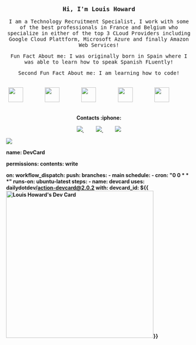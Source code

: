 <head>
<div align='center'>

<h3><samp><strong> Hi, I'm Louis Howard </strong> </samp></h3>


<p> <samp> I am a Technology Recruitment Specialist, I work with some of the best professionals in France and Belgium who specialize in either of the top 3 CLoud Providers including Google Cloud Plattform, Microsoft Azure and finally Amazon Web Services!<br> </samp></p>

<p> <samp>Fun Fact About me: I was originally born in Spain where I was able to learn how to speak Spanish FLuently!<br> </samp></p>
  
  <p> <samp>Second Fun Fact About me: I am learning how to code!<br> </samp></p>



  <br>


</div>
<div align="center">
    <img height="40" src="https://cdn.jsdelivr.net/gh/devicons/devicon/icons/linkedin/linkedin-original.svg">
    &nbsp;&nbsp;&nbsp;&nbsp;&nbsp;&nbsp;&nbsp;&nbsp;&nbsp;&nbsp;&nbsp;&nbsp;&nbsp;
    <img height="40" src="https://cdn.jsdelivr.net/gh/devicons/devicon/icons/javascript/javascript-plain.svg">
    &nbsp;&nbsp;&nbsp;&nbsp;&nbsp;&nbsp;&nbsp;&nbsp;&nbsp;&nbsp;&nbsp;&nbsp;&nbsp;
    <img height="40" src="https://cdn.jsdelivr.net/gh/devicons/devicon/icons/html5/html5-plain-wordmark.svg">
    &nbsp;&nbsp;&nbsp;&nbsp;&nbsp;&nbsp;&nbsp;&nbsp;&nbsp;&nbsp;&nbsp;&nbsp;&nbsp;
    <img height="40" src="https://cdn.jsdelivr.net/gh/devicons/devicon/icons/go/go-original-wordmark.svg" />
    &nbsp;&nbsp;&nbsp;&nbsp;&nbsp;&nbsp;&nbsp;&nbsp;&nbsp;&nbsp;&nbsp;&nbsp;&nbsp;
    <img height="40" src="https://cdn.jsdelivr.net/gh/devicons/devicon/icons/github/github-original.svg">
      &nbsp;&nbsp;&nbsp;&nbsp;&nbsp;&nbsp;&nbsp;&nbsp;&nbsp;&nbsp;&nbsp;&nbsp;&nbsp;
    

    
 
</div>
<br>

<p align="center">
<strong> Contacts :iphone: <strong>
<br>
<p align="center">
    <a href="https://github.com/louishoward10">
        <img  src="https://img.shields.io/badge/github-%23100000.svg?&style=for-the-badge&logo=github&logoColor=white&link=mailto:https://github.com/rider-io">
    </a>
    &nbsp;&nbsp;&nbsp;&nbsp;&nbsp;&nbsp;&nbsp;&nbsp;&nbsp;
    <a href="mailto:louis.howard@oselorecruitment.com">
        <img src="https://img.shields.io/badge/gmail-D14836?&style=for-the-badge&logo=gmail&logoColor=white&link=mailto:louis.howard@oselorecruitment.com">
    </a>
    &nbsp;&nbsp;&nbsp;&nbsp;&nbsp;&nbsp;&nbsp;&nbsp;&nbsp;
    <a href="https://www.linkedin.com/in/louis-howard-199b60148/">
        <img src="https://img.shields.io/badge/linkedin-%230077B5.svg?&style=for-the-badge&logo=linkedin&logoColor=white&link=mailto:https:/https://www.linkedin.com/in/louis-howard-199b60148//">
    </a>
</p>

<img src="https://user-images.githubusercontent.com/73097560/115834477-dbab4500-a447-11eb-908a-139a6edaec5c.gif">
  
  
  

  name: DevCard

permissions:
  contents: write

on:
  workflow_dispatch:
  push:
    branches:
      - main
  schedule:
    - cron: "0 0 * * *"
    runs-on: ubuntu-latest
    steps:
      - name: devcard
        uses: dailydotdev/action-devcard@2.0.2
        with:
          devcard_id: ${{<a href="https://app.daily.dev/lhoward5"><img src="https://api.daily.dev/devcards/74acfbb7e2a34204bb59caeb748c0b1d.png?r=hlf" width="400" alt="Louis Howard's Dev Card"/></a>}}
